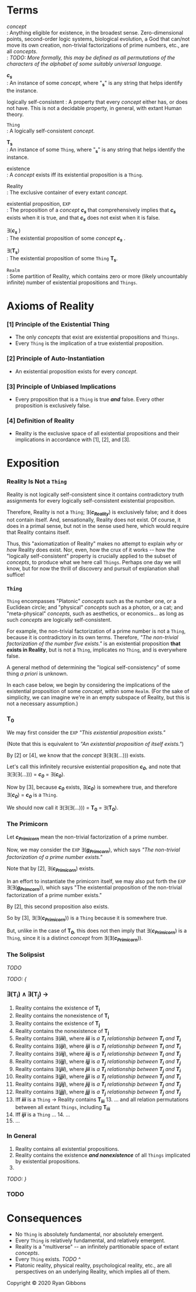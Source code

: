 # Terms
  
_concept_  
: Anything eligible for existence, in the broadest sense. Zero-dimensional points, second-order logic systems, biological evolution, a God that can/not move its own creation, non-trivial factorizations of prime numbers, etc., are all _concepts_.  
: _TODO: More formally, this may be defined as all permutations of the characters of the alphabet of some suitably universal language._
  
_**c<sub>s</sub>**_  
: An instance of some _concept_, where "__<sub>s</sub>__" is any string that helps identify the instance.
  
logically self-consistent
: A property that every _concept_ either has, or does not have. This is not a decidable property, in general, with extant Human theory.
  
`Thing`  
: A logically self-consistent _concept_.
  
__T<sub>s</sub>__  
: An instance of some `Thing`, where "__<sub>s</sub>__" is any string that helps identify the instance.
  
existence  
: A _concept_ exists iff its existential proposition is a `Thing`.

Reality  
: The exclusive container of every extant _concept_.
  
existential proposition, `EXP`  
: The proposition of a _concept_ _**c<sub>s</sub>**_ that comprehensively implies that _**c<sub>s</sub>**_ exists when it is true, and that _**c<sub>s</sub>**_ does not exist when it is false.
  
∃(_**c<sub>s</sub>**_  )  
: The existential proposition of some _concept **c<sub>s</sub>**_  .
  
∃(__T<sub>s</sub>__)  
: The existential proposition of some `Thing` __T<sub>s</sub>__.
  
`Realm`  
: Some partition of Reality, which contains zero or more (likely uncountably infinite) number of existential propositions and `Things`.
  
# Axioms of Reality
  
### [1] Principle of the Existential Thing
  
- The only _concepts_ that exist are existential propositions and `Things`.
- Every `Thing` is the implication of a true existential proposition.
  
### [2] Principle of Auto-Instantiation
  
- An existential proposition exists for every _concept_.
  
### [3] Principle of Unbiased Implications
  
- Every proposition that is a `Thing` is true _**and**_ false. Every other proposition is exclusively false.
  
### [4] Definition of Reality
  
- Reality is the exclusive space of all existential propositions and their implications in accordance with [1], [2], and [3].
  
# Exposition
  
### Reality Is Not a `Thing`
  
Reality is not logically self-consistent since it contains contradictory truth assignments for every logically self-consistent existential proposition.
  
Therefore, Reality is not a `Thing`; ∃(_**c<sub>Reality</sub>**_) is exclusively false; and it does not contain itself. And, sensationally, Reality does not exist. Of course, it does in a primal sense, but not in the sense used here, which would require that Reality contains itself.
  
Thus, this "axiomatization of Reality" makes no attempt to explain _why_ or _how_ Reality does exist. Nor, even, how the crux of it works -- how the "logically self-consistent" property is crucially applied to the subset of _concepts_, to produce what we here call `Things`. Perhaps one day we will know, but for now the thrill of discovery and pursuit of explanation shall suffice!
  
### `Thing`
  
`Thing` encompasses "Platonic" _concepts_ such as the number one, or a Euclidean circle; and "physical" _concepts_ such as a photon, or a cat; and "meta-physical" _concepts_, such as aesthetics, or economics... as long as such _concepts_ are logically self-consistent.
  
For example, the non-trivial factorization of a prime number is not a `Thing`, because it is contradictory in its own terms.
Therefore, _"The non-trivial factorization of the number five exists."_ is an existential proposition __that exists in Reality__, but is not a `Thing`, implicates no `Thing`, and is everywhere false.
  
A general method of determining the "logical self-consistency" of some thing _a priori_ is unknown.
  
In each case below, we begin by considering the implications of the existential proposition of some _concept_, within some `Realm`.
(For the sake of simplicity, we can imagine we're in an empty subspace of Reality, but this is not a necessary assumption.)
  
### __T<sub>0</sub>__
  
We may first consider the `EXP` _"This existential proposition exists."_
  
(Note that this is equivalent to _"An existential proposition of itself exists."_)
  
By [2] or [4], we know that the _concept_ ∃(∃(∃(...))) exists.
  
Let's call this infinitely recursive existential proposition _**c<sub>0</sub>**_, and note that ∃(∃(∃(...))) = _**c<sub>0</sub>**_ = ∃(_**c<sub>0</sub>**_).
  
Now by [3], because _**c<sub>0</sub>**_ exists, ∃(_**c<sub>0</sub>**_) is somewhere true, and therefore ∃(_**c<sub>0</sub>**_) = _**c<sub>0</sub>**_ is a `Thing`.
  
We should now call it ∃(∃(∃(...))) = __T<sub>0</sub>__ = ∃(__T<sub>0</sub>__).
  
### The Primicorn
  
Let _**c<sub>Primicorn</sub>**_ mean the non-trivial factorization of a prime number.
  
Now, we may consider the `EXP` ∃(_**g<sub>Primcorn</sub>**_), which says _"The non-trivial factorization of a prime number exists."_
  
Note that by [2], ∃(_**c<sub>Primicorn</sub>**_) exists.
  
In an effort to instantiate the primicorn itself, we may also put forth the `EXP` ∃(∃(_**g<sub>Primcorn</sub>**_)), which says "The existential proposition of the non-trivial factorization of a prime number exists."
  
By [2], this second proposition also exists.
  
So by [3], ∃(∃(_**c<sub>Primicorn</sub>**_)) is a `Thing` because it is somewhere true.

But, unlike in the case of __T<sub>0</sub>__, this does not then imply that ∃(_**c<sub>Primicorn</sub>**_) is a `Thing`, since it is a distinct _concept_ from ∃(∃(_**c<sub>Primicorn</sub>**_)).
  
### The Solipsist
  
_TODO_
  
_TODO: {_
  
### ∃(T<sub>i</sub>) ∧ ∃(T<sub>j</sub>) &rarr;
  
1. Reality contains the existence of __T<sub>i</sub>__
2. Reality contains the nonexistence of __T<sub>i</sub>__
3. Reality contains the existence of __T<sub>j</sub>__
4. Reality contains the nonexistence of __T<sub>j</sub>__
5. Reality contains ∃(_**iii**_), where _**iii**_ is _a **T<sub>i</sub>** relationship between **T<sub>i</sub>** and **T<sub>i</sub>**_
5. Reality contains ∃(_**iji**_), where _**iji**_ is _a **T<sub>j</sub>** relationship between **T<sub>i</sub>** and **T<sub>i</sub>**_
5. Reality contains ∃(_**iij**_), where _**iij**_ is _a **T<sub>i</sub>** relationship between **T<sub>i</sub>** and **T<sub>j</sub>**_
5. Reality contains ∃(_**ijj**_), where _**ijj**_ is _a **T<sub>j</sub>** relationship between **T<sub>i</sub>** and **T<sub>j</sub>**_
5. Reality contains ∃(_**jii**_), where _**jii**_ is _a **T<sub>i</sub>** relationship between **T<sub>j</sub>** and **T<sub>i</sub>**_
5. Reality contains ∃(_**jji**_), where _**jji**_ is _a **T<sub>j</sub>** relationship between **T<sub>j</sub>** and **T<sub>i</sub>**_
5. Reality contains ∃(_**jij**_), where _**jij**_ is _a **T<sub>i</sub>** relationship between **T<sub>j</sub>** and **T<sub>j</sub>**_
5. Reality contains ∃(_**jjj**_), where _**jjj**_ is _a **T<sub>j</sub>** relationship between **T<sub>j</sub>** and **T<sub>j</sub>**_
13. Iff _**iii**_ is a `Thing` &rarr; Reality contains __T<sub>iii</sub>__
    13. ... and all relation permutations between all extant `Things`, including __T<sub>iii</sub>__
14. Iff _**iji**_ is a `Thing` ...
    14. ...
15. ...
    
### In General
  
1. Reality contains all existential propositions.
2. Reality contains the existence _**and nonexistence**_ of all `Things` implicated by existential propositions.
3. 
  
_TODO: }_
  
### TODO
  
# Consequences
  
- No `Thing` is absolutely fundamental, nor absolutely emergent.
- Every `Thing` is relatively fundamental, and relatively emergent.
- Reality is a "multiverse" -- an infinitely partitionable space of extant _concepts_.
- Every `Thing` exists. _TODO ^_
- Platonic reality, physical reality, psychological reality, etc., are all perspectives on an underlying Reality, which implies all of them.
  
  
Copyright © 2020 Ryan Gibbons

